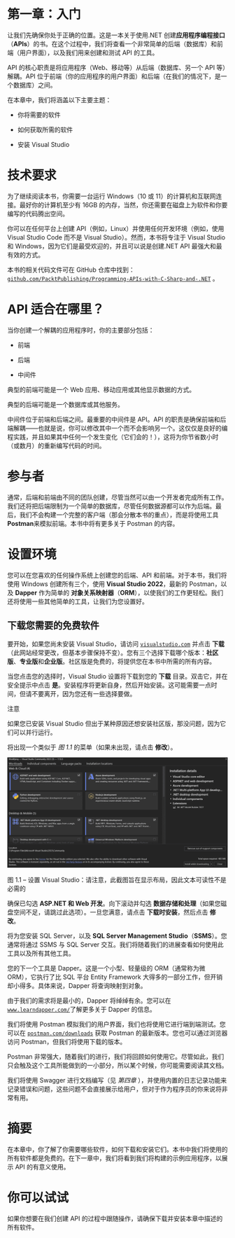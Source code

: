 

# 第一章：入门

让我们先确保你处于正确的位置。这是一本关于使用.NET 创建**应用程序编程接口**（**APIs**）的书。在这个过程中，我们将查看一个非常简单的后端（数据库）和前端（用户界面），以及我们用来创建和测试 API 的工具。

API 的核心职责是将应用程序（Web、移动等）从后端（数据库、另一个 API 等）解耦。API 位于前端（你的应用程序的用户界面）和后端（在我们的情况下，是一个数据库）之间。

在本章中，我们将涵盖以下主要主题：

+   你将需要的软件

+   如何获取所需的软件

+   安装 Visual Studio

# 技术要求

为了继续阅读本书，你需要一台运行 Windows（10 或 11）的计算机和互联网连接。最好你的计算机至少有 16GB 的内存，当然，你还需要在磁盘上为软件和你要编写的代码腾出空间。

你可以在任何平台上创建 API（例如，Linux）并使用任何开发环境（例如，使用 Visual Studio Code 而不是 Visual Studio）。然而，本书将专注于 Visual Studio 和 Windows，因为它们是最受欢迎的，并且可以说是创建.NET API 最强大和最有效的方式。

本书的相关代码文件可在 GitHub 仓库中找到：[`github.com/PacktPublishing/Programming-APIs-with-C-Sharp-and-.NET`](https://github.com/PacktPublishing/Programming-APIs-with-C-Sharp-and-.NET) 。

# API 适合在哪里？

当你创建一个解耦的应用程序时，你的主要部分包括：

+   前端

+   后端

+   中间件

典型的前端可能是一个 Web 应用、移动应用或其他显示数据的方式。

典型的后端可能是一个数据库或其他服务。

中间件位于前端和后端之间。最重要的中间件是 API。API 的职责是确保前端和后端解耦——也就是说，你可以修改其中一个而不会影响另一个。这仅仅是良好的编程实践，并且如果其中任何一个发生变化（它们会的！），这将为你节省数小时（或数月）的重新编写代码的时间。

# 参与者

通常，后端和前端由不同的团队创建，尽管当然可以由一个开发者完成所有工作。我们还将把后端限制为一个简单的数据库，尽管任何数据源都可以作为后端。最后，我们不会构建一个完整的客户端（那会分散本书的重点），而是将使用工具**Postman**来模拟前端。本书中将有更多关于 Postman 的内容。

# 设置环境

您可以在您喜欢的任何操作系统上创建您的后端、API 和前端。对于本书，我们将使用 Windows 创建所有三个，使用 **Visual Studio 2022**，最新的 Postman，以及 **Dapper** 作为简单的 **对象关系映射器**（**ORM**），以使我们的工作更轻松。我们还将使用一些其他简单的工具，让我们为您设置好。

## 下载您需要的免费软件

要开始，如果您尚未安装 Visual Studio，请访问 [`visualstudio.com`](https://visualstudio.com) 并点击 **下载**（此网站经常更改，但基本步骤保持不变）。您有三个选择下载哪个版本：**社区版**、**专业版**和**企业版**。社区版是免费的，将提供您在本书中所需的所有内容。

当您点击您的选择时，Visual Studio 设置将下载到您的 **下载** 目录。双击它，并在安全提示中点击 **是**。安装程序将更新自身，然后开始安装。这可能需要一点时间，但请不要离开，因为您还有一些选择要做。

注意

如果您已安装 Visual Studio 但出于某种原因还想安装社区版，那没问题，因为它们可以并行运行。

将出现一个类似于 *图 1.1* 的菜单（如果未出现，请点击 **修改**）。

![图 1.1 – 设置 Visual Studio：请注意，此截图旨在显示布局，因此文本可读性不是必需的](img/B21988_01_1.jpg)

图 1.1 – 设置 Visual Studio：请注意，此截图旨在显示布局，因此文本可读性不是必需的

确保已勾选 **ASP.NET 和 Web 开发**。向下滚动并勾选 **数据存储和处理**（如果您磁盘空间不足，请跳过此选项）。一旦您满意，请点击 **下载时安装**，然后点击 **修改**。

将为您安装 SQL Server，以及 **SQL Server Management Studio**（**SSMS**）。您通常将通过 SSMS 与 SQL Server 交互。我们将随着我们的进展查看如何使用此工具以及所有其他工具。

您的下一个工具是 Dapper。这是一个小型、轻量级的 ORM（通常称为微 ORM），它执行了比 SQL 平台 Entity Framework 大得多的一部分工作，但开销却小得多。具体来说，Dapper 将查询映射到对象。

由于我们的需求将是最小的，Dapper 将绰绰有余。您可以在[`www.learndapper.com/`](https://www.learndapper.com/)了解更多关于 Dapper 的信息。

我们将使用 Postman 模拟我们的用户界面，我们也将使用它进行端到端测试。您可以在 [`postman.com/downloads`](https://postman.com/downloads) 获取 Postman 的最新版本。您也可以通过浏览器访问 Postman，但我们将使用下载的版本。

Postman 非常强大，随着我们的进行，我们将回顾如何使用它。尽管如此，我们只会触及这个工具所能做到的一小部分，所以某个时候，你可能需要阅读其文档。

我们将使用 Swagger 进行文档编写（见 *第四章* ），并使用内置的日志记录功能来记录错误和问题，这些问题不会直接展示给用户，但对于作为程序员的你来说将非常有用。

# 摘要

在本章中，你了解了你需要哪些软件，如何下载和安装它们。本书中我们将使用的所有软件都是免费的。在下一章中，我们将看到我们将构建的示例应用程序，以展示 API 的有意义使用。

# 你可以试试

如果你想要在我们创建 API 的过程中跟随操作，请确保下载并安装本章中描述的所有软件。
